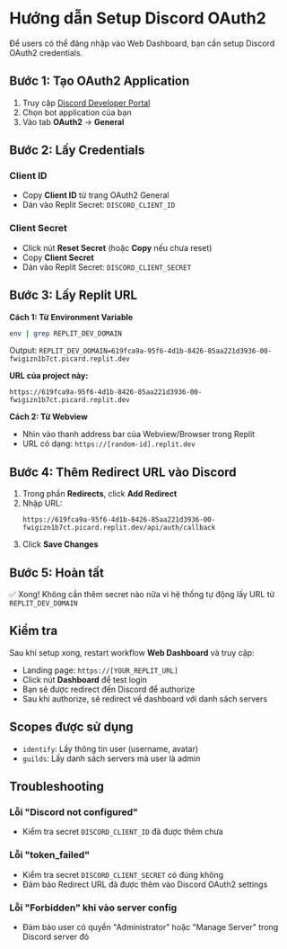 # Hướng dẫn Setup Discord OAuth2

Để users có thể đăng nhập vào Web Dashboard, bạn cần setup Discord OAuth2 credentials.

## Bước 1: Tạo OAuth2 Application

1. Truy cập [Discord Developer Portal](https://discord.com/developers/applications)
2. Chọn bot application của bạn
3. Vào tab **OAuth2** → **General**

## Bước 2: Lấy Credentials

### Client ID
- Copy **Client ID** từ trang OAuth2 General
- Dán vào Replit Secret: `DISCORD_CLIENT_ID`

### Client Secret
- Click nút **Reset Secret** (hoặc **Copy** nếu chưa reset)
- Copy **Client Secret**
- Dán vào Replit Secret: `DISCORD_CLIENT_SECRET`

## Bước 3: Lấy Replit URL

**Cách 1: Từ Environment Variable**
```bash
env | grep REPLIT_DEV_DOMAIN
```
Output: `REPLIT_DEV_DOMAIN=619fca9a-95f6-4d1b-8426-85aa221d3936-00-fwigizn1b7ct.picard.replit.dev`

**URL của project này:**
```
https://619fca9a-95f6-4d1b-8426-85aa221d3936-00-fwigizn1b7ct.picard.replit.dev
```

**Cách 2: Từ Webview**
- Nhìn vào thanh address bar của Webview/Browser trong Replit
- URL có dạng: `https://[random-id].replit.dev`

## Bước 4: Thêm Redirect URL vào Discord

1. Trong phần **Redirects**, click **Add Redirect**
2. Nhập URL: 
   ```
   https://619fca9a-95f6-4d1b-8426-85aa221d3936-00-fwigizn1b7ct.picard.replit.dev/api/auth/callback
   ```
3. Click **Save Changes**

## Bước 5: Hoàn tất

✅ Xong! Không cần thêm secret nào nữa vì hệ thống tự động lấy URL từ `REPLIT_DEV_DOMAIN`

## Kiểm tra

Sau khi setup xong, restart workflow **Web Dashboard** và truy cập:
- Landing page: `https://[YOUR_REPLIT_URL]`
- Click nút **Dashboard** để test login
- Bạn sẽ được redirect đến Discord để authorize
- Sau khi authorize, sẽ redirect về dashboard với danh sách servers

## Scopes được sử dụng

- `identify`: Lấy thông tin user (username, avatar)
- `guilds`: Lấy danh sách servers mà user là admin

## Troubleshooting

### Lỗi "Discord not configured"
- Kiểm tra secret `DISCORD_CLIENT_ID` đã được thêm chưa

### Lỗi "token_failed"
- Kiểm tra secret `DISCORD_CLIENT_SECRET` có đúng không
- Đảm bảo Redirect URL đã được thêm vào Discord OAuth2 settings

### Lỗi "Forbidden" khi vào server config
- Đảm bảo user có quyền "Administrator" hoặc "Manage Server" trong Discord server đó
